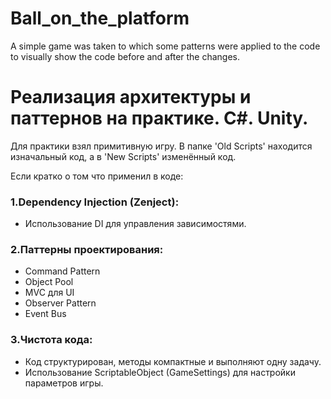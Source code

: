 # Ball_on_the_platform
A simple game was taken to which some patterns were applied to the code to visually show the code before and after the changes.
# Реализация архитектуры и паттернов на практике. C#. Unity.
Для практики взял примитивную игру. В папке 'Old Scripts' находится изначальный код, а в 'New Scripts' изменённый код.

Если кратко о том что применил в коде:
### 1.Dependency Injection (Zenject):
 - Использование DI для управления зависимостями.
### 2.Паттерны проектирования:
 - Command Pattern
 - Object Pool
 - MVC для UI
 - Observer Pattern
 - Event Bus
### 3.Чистота кода:
 - Код структурирован, методы компактные и выполняют одну задачу.
 - Использование ScriptableObject (GameSettings) для настройки параметров игры.
 
